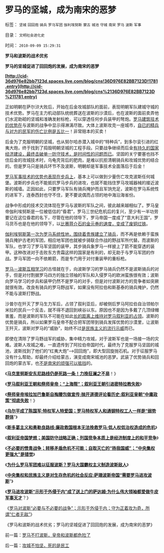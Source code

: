 # 罗马的坚城，成为南宋的恶梦

标签： `坚城` `回回炮` `骑兵` `罗马军团` `伽利埃努斯` `蒙古` `城池` `守城` `南宋` `罗马` `波斯` `军事` 

目录： `文明社会进化史`

时间： `2010-09-09 15:29:31`

**罗马和波斯的战术优劣**

**罗马的坚城促进了回回炮的发展，成为南宋的恶梦**

**[http://cid-36d976e82bb7123d.spaces.live.com/blog/cns!36D976E82BB7123D!1781.entry](http://cid-36d976e82bb7123d.spaces.live.com/blog/cns%2136D976E82BB7123D%211781.entry)**

正如明朝在萨尔浒大败后，开始在后金攻城部队的面前，表现明朝军队建城守城的技术优势。罗马在主力机动部队统统葬送在波斯的沙漠后，也在波斯的面前卖弄他们水泥助砌的坚城和准确发射标枪，可以穿透任何步兵装甲的弩炮。[罗马建筑技术的优势在](../../../2010/6/2/罗马建筑水平近乎现代化;罗马是古代建筑大王.md)与波斯的战争中显示得淋漓尽致。大体上波斯攻克一座城市，[自已的精兵与对方的民军的伤亡比例是五比一](../../../2009/12/5/战争中最困难是作战要素难以预知.md)！非常赔本的买卖！

后金为了克服明朝的坚城，也从努尔哈赤潜入城中的“特种兵”，到多尔衮引进的红夷大炮，终于找到了捣毁明朝坚城的工程手段。只要战争继续而后金[有持久的国家经济建设，最终击破单一防守技术，是时间性的问题而已](../../../2010/6/14/科学技术发明是第一自杀推动力.md)。坚固的关宁要塞也挡不住后金的攻城技术时，乌龟壳背后的肥肉，是难以抗拒清朝骑兵和攻城优势的结合的。但是罗马只是骑兵环节不及波斯，明朝却是军事技术全面落后于后金！

[罗马军事技术的优势也表现在步兵上](../../../2010/8/13/罗马军团的末日；罗马帝国象宋朝一样软弱.md)，基本上可以做到少量伤亡攻克波斯任何城堡。波斯的步兵也不能抵抗罗马步兵的进攻，也就不能挡住罗马攻城器械的接近波斯的城墙。正因如此，只要罗马军队有骑兵掩护而且军饷充足，波斯在罗马系统性的进军下，连泰西封也守不住，更不要说偶而占领的地中海沿海省份。

战争中形成的技术交流体现在罗马与波斯的军队之间，彼此越来越相似了。罗马皇帝伽利埃努斯是一位被低估的“昏君”，罗马三世纪危机后的复兴，至少有一半功劳要记在这位昏君的名下，尽管在他的领导下，罗马帝国一度成了“意大利王国”，罗马货币也是在他的领导下，以[比赛蒋介石的金元券的速度，变成了废铜烂铁](../../../2010/8/27/罗马屯积金银制造通胀;300年货币崩溃只用了三年！.md)。

[伽利埃努斯第一次为罗马系统性地，围绕着贵族建立了骑兵](../../../2010/8/28/罗马帝国崩溃前的挣扎，三世纪危机的颠峰.md)，而不再是依赖于蛮族骑兵掩护古老的军团，相应地军团也就被步骑联合作战的野战军所代替。而波斯的军队，也学习了罗马军坚固的装甲，其步骑兵象罗马一样披上了箭不能穿透的装甲。这种改进对于击败东方贵霜这样的国家是有利的，却无助于与罗马军团的作战。罗马军团一向不依赖箭，而是专门用于对付重装甲的重标枪。

[罗马－波斯互相学习](../../../2009/12/24/短板决定实力，要素替代的战斗力.md)的古怪就在于，向波斯学习的罗马骑兵仍然不是波斯骑兵的对手，但是对付割据罗马四方的独立领袖的军队和入侵罗马的欧洲蛮族很有效；波斯向罗马学习的步兵和装甲仍然不是罗马的对手，但是对付波斯对方的竞争者如突厥就很有效。改良有骑兵的罗马野战军，如果没有阿拉伯和斯基泰的骑兵掩护，仍然不能与波斯打野战。

沙普尔在歼灭了罗马生力军后，占领了叙利亚后，却被侧后罗马阿拉伯自治领帕尔米拉的民兵一个反击，就不得不退回到峡谷以东。原因也不是因为多戴了几顶绿帽害羞，而是波斯的军队不可能在如此[长的距离上维持对罗马叙利亚的占领](../../../2009/1/28/战争是实施火力物流的准确投放的快递专业.md)。波斯的优势是骑兵，所以如果罗马皇帝不配合把军团带到骑兵发挥优势的沙漠里，让波斯王歼灭，波斯对罗马的“威胁”，始终不过[是民族主义的流行示威](../../../2009/7/16/自我标榜的最爱国成了左派特权通行证.md)而已。

即使在清除了罗马野战军的威胁，集中精力攻城，对于波斯军也是一场接一场的灾难。波斯人攻城之难，一直遗传到了阿拉伯帝国时代，最终为了克服罗马坚固的城池，波斯找到了他们的“红夷大炮”——>回回炮”，即大型回旋抛石机。对于征服罗马没有什么帮助，却最终介绍给蒙古，演变成南宋城池的恶梦。武装了优势骑兵和回回炮的蒙古军，也[不是南宋的顽强可以抵挡](../../../2008/11/30/简析宋朝败亡的原因.md)的。

《[**马克里努斯安东尼路线仍是死路一条！力挽狂澜之不易**](../../../2010/9/5/“黑人皇帝”的哈德良路线仍是死路一条.md)！》

《[**罗马叙利亚王朝和祭师皇帝；“上海帮”；叙利亚王朝引进密特拉教失败**](../../../2010/9/6/罗马叙利亚王朝和“上海邦”祭师皇帝.md)》

《[**祭师皇帝埃拉加巴鲁斯自掏腰包做宣传;抛开道德评论看历史;叙利亚皇朝“中庸政策”彻底失败**](../../../2010/9/6/叙利亚王朝“中庸政策”彻底失败！.md)！》

《[**乌尔平成了陈国军;特权军人特爱国；罗马特权军人和通钢特权工人一样是“弱势群体**](../../../2010/9/6/“波斯未灭，何以减薪”.md)”》

《[**斯多葛主义和奥勒良路线;廉政救国根本无法挽救罗马;低人权低治权造成的危机**](../../../2010/9/7/奥勒良路线，廉政无法挽救罗马.md)》

《[**叙利亚帝国梦想；美国防守战略正确；列国竞争本质上是经济制度上的和平竞争**](../../../2010/9/7/国家之间本质上是经济制度的和平竞争.md)》

《[**不必要的愤青战争；转移矛盾危机不可能；自取灭亡的“扬我国威”；“中央集权更强大”是错觉**](../../../2010/9/7/战争转移危机矛盾不可能；中央集权强大是错觉.md)》

《[**为什么罗马军团难以征服波斯？罗马大国霸权主义制造波斯敌人**](../../../2010/9/8/为什么罗马军团难以征服波斯？.md)》

《[**中央集权和民族主义是对生存危机的社会反应;萨珊波斯帝国“需要罗马进攻波斯**](../../../2010/9/8/（罗马Vs波斯）类似（明朝Vs后金）.md)”》

《[**罗马进攻波斯“示形于外侵于内”成了送上门的萨达姆;为什么伟大领袖都爱做牛皮军事天才**](../../../2010/9/8/罗马－萨珊四百年战争，阿拉伯和亚美尼亚.md)？》

《[罗马对波斯“必要与不必要的战争”；示形于外侵于内；守为正着攻为奇，所谓“仁者无敌”](../../../2010/9/9/罗马不打波斯，皇帝和波斯都危险了.md)》

《罗马和波斯的战术优劣；罗马的坚城促进了回回炮的发展，成为南宋的恶梦》



前一篇：[罗马不打波斯，皇帝和波斯都危险了](../../../2010/9/9/罗马不打波斯，皇帝和波斯都危险了.md)

后一篇：[攻城不怕坚，死的是民工](../../../2010/9/9/攻城不怕坚，死的是民工.md)